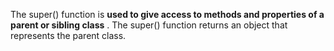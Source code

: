 The super() function is  **used to give access to methods and properties of a parent or sibling class** . The super() function returns an object that represents the parent class.
